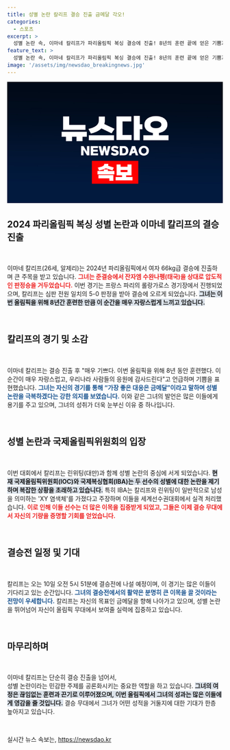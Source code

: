 ```yaml
---
title: 성별 논란 칼리프 결승 진출 금메달 각오!
categories:
  - 스포츠
excerpt: >
  성별 논란 속, 이마네 칼리프가 파리올림픽 복싱 결승에 진출! 8년의 훈련 끝에 얻은 기쁨과 금메달 각오를 전하며 강력한 의지를 다졌습니다. 칼리프의 다음 행보는?
feature_text: >
  성별 논란 속, 이마네 칼리프가 파리올림픽 복싱 결승에 진출! 8년의 훈련 끝에 얻은 기쁨과 금메달 각오를 전하며 강력한 의지를 다졌습니다. 칼리프의 다음 행보는?
image: '/assets/img/newsdao_breakingnews.jpg'
---
```


<p><img src="/assets/img/newsdao_breakingnews.jpg" alt="firstkoreanews 속보" /></p>

<h2 data-ke-size="size26">2024 파리올림픽 복싱 성별 논란과 이마네 칼리프의 결승 진출</h2>

<p data-ke-size="size16">&nbsp;</p>

<p>이마네 칼리프(26세, 알제리)는 2024년 파리올림픽에서 여자 66kg급 결승에 진출하며 큰 주목을 받고 있습니다. <b><span style="color: #ee2323;">그녀는 준결승에서 잔자엠 수완나펭(태국)을 상대로 압도적인 판정승을 거두었습니다.</span></b> 이번 경기는 프랑스 파리의 롤랑가로스 경기장에서 진행되었으며, 칼리프는 심판 전원 일치의 5-0 판정을 받아 결승에 오르게 되었습니다. <b><span style="background-color: #21538527;">그녀는 이번 올림픽을 위해 8년간 훈련한 만큼 이 순간을 매우 자랑스럽게 느끼고 있습니다.</span></b></p>

<p data-ke-size="size16">&nbsp;</p>

<h2 data-ke-size="size26">칼리프의 경기 및 소감</h2>

<p data-ke-size="size16">&nbsp;</p>

<p>이마네 칼리프는 결승 진출 후 "매우 기쁘다. 이번 올림픽을 위해 8년 동안 훈련했다. 이 순간이 매우 자랑스럽고, 우리나라 사람들의 응원에 감사드린다"고 언급하며 기쁨을 표현했습니다. <b><span style="color: #1a5490;">그녀는 자신의 경기를 통해 “가장 좋은 대응은 금메달”이라고 말하며 성별 논란을 극복하겠다는 강한 의지를 보였습니다.</span></b> 이와 같은 그녀의 발언은 많은 이들에게 용기를 주고 있으며, 그녀의 성취가 더욱 눈부신 이유 중 하나입니다.</p>

<p data-ke-size="size16">&nbsp;</p>

<h2 data-ke-size="size26">성별 논란과 국제올림픽위원회의 입장</h2>

<p data-ke-size="size16">&nbsp;</p>

<p>이번 대회에서 칼리프는 린위팅(대만)과 함께 성별 논란의 중심에 서게 되었습니다. <b><span style="background-color: #21538527;">현재 국제올림픽위원회(IOC)와 국제복싱협회(IBA)는 두 선수의 성별에 대한 논란을 제기하며 복잡한 상황을 초래하고 있습니다.</span></b> 특히 IBA는 칼리프와 린위팅이 일반적으로 남성을 의미하는 'XY 염색체'를 가졌다고 주장하며 이들을 세계선수권대회에서 실격 처리했습니다. <b><span style="color: #ee2323;">이로 인해 이들 선수는 더 많은 이목을 집중받게 되었고, 그들은 이제 결승 무대에서 자신의 기량을 증명할 기회를 얻었습니다.</span></b></p>

<p data-ke-size="size16">&nbsp;</p>

<h2 data-ke-size="size26">결승전 일정 및 기대</h2>

<p data-ke-size="size16">&nbsp;</p>

<p>칼리프는 오는 10일 오전 5시 51분에 결승전에 나설 예정이며, 이 경기는 많은 이들이 기다리고 있는 순간입니다. <b><span style="color: #1a5490;">그녀의 결승전에서의 활약은 분명히 큰 이목을 끌 것이라는 전망이 우세합니다.</span></b> 칼리프는 자신의 목표인 금메달을 향해 나아가고 있으며, 성별 논란을 뛰어넘어 자신이 올림픽 무대에서 보여줄 실력에 집중하고 있습니다. </p>

<p data-ke-size="size16">&nbsp;</p>

<h2 data-ke-size="size26">마무리하며</h2>

<p data-ke-size="size16">&nbsp;</p>

<p>이마네 칼리프는 단순히 결승 진출을 넘어서,<br> 성별 논란이라는 민감한 주제를 공론화시키는 중요한 역할을 하고 있습니다. <b><span style="background-color: #21538527;">그녀의 여정은 끊임없는 훈련과 끈기로 이루어졌으며, 이번 올림픽에서 그녀의 성과는 많은 이들에게 영감을 줄 것입니다.</span></b> 결승 무대에서 그녀가 어떤 성적을 거둘지에 대한 기대가 한층 높아지고 있습니다. </p>

<p data-ke-size="size16">&nbsp;</p>
실시간 뉴스 속보는, <a href="https://newsdao.kr" rel="dofollow">https://newsdao.kr</a>


